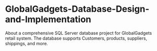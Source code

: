 # GlobalGadgets-Database-Design-and-Implementation
About a comprehensive SQL Server database project for GlobalGadgets retail system. The database supports Customers, products, suppliers, shippings, and more.

